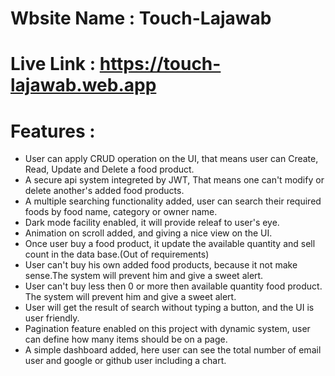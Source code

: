 # Wbsite Name : Touch-Lajawab

# Live Link : https://touch-lajawab.web.app

# Features :

- User can apply CRUD operation on the UI, that means user can Create, Read, Update and Delete a food product.
- A secure api system integreted by JWT, That means one can't modify or delete another's added food products.
- A multiple searching functionality added, user can search their required foods by food name, category or owner name.
- Dark mode facility enabled, it will provide releaf to user's eye.
- Animation on scroll added, and giving a nice view on the UI.
- Once user buy a food product, it update the available quantity and sell count in the data base.(Out of requirements)
- User can't buy his own added food products, because it not make sense.The system will prevent him and give a sweet alert.
- User can't buy less then 0 or more then available quantity food product. The system will prevent him and give a sweet alert.
- User will get the result of search without typing a button, and the UI is user friendly.
- Pagination feature enabled on this project with dynamic system, user can define how many items should be on a page.
- A simple dashboard added, here user can see the total number of email user and google or github user including a chart.
